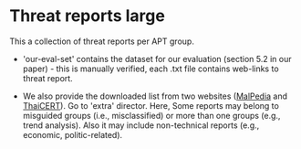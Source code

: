 # Threat reports large 

This a collection of threat reports per APT group. 

 - 'our-eval-set' contains the dataset for our evaluation (section 5.2 in our paper) - this is manually verified, each .txt file contains web-links to threat report.

 - We also provide the downloaded list from two websites ([MalPedia](https://malpedia.caad.fkie.fraunhofer.de/) and [ThaiCERT](https://www.thaicert.or.th/en/homepage/)). Go to 'extra' director. Here, Some reports may belong to misguided groups (i.e., misclassified) or more than one groups (e.g., trend analysis). Also it may include non-technical reports (e.g., economic, politic-related).
